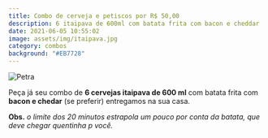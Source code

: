 ```yaml
---
title: Combo de cerveja e petiscos por R$ 50,00
description: 6 itaipava de 600ml com batata frita com bacon e cheddar
date: 2021-06-05 10:55:02
image: assets/img/itaipava.jpg
category: combos
background: "#EB7728"
---
```


![Petra](/assets/img/itaipava.jpg)

Peça já seu combo de **6 cervejas itaipava de 600 ml** com batata frita com **bacon e chedar** (se preferir) entregamos na sua casa.

**Obs.** *o limite dos 20 minutos estrapola um pouco por conta da batata, que deve chegar quentinha p você.*